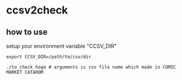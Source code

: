 # ccsv2check

## how to use
setup your environment variable "CCSV_DIR"
```
export CCSV_DIR=/path/to/csv/dir
```

```
./to_check hoge # arguments is csv file name which made in COMIC MARKET CATAROM
```
